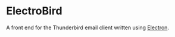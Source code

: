 ElectroBird
==============
A front end for the Thunderbird email client written using [Electron](http://electron.atom.io). 
